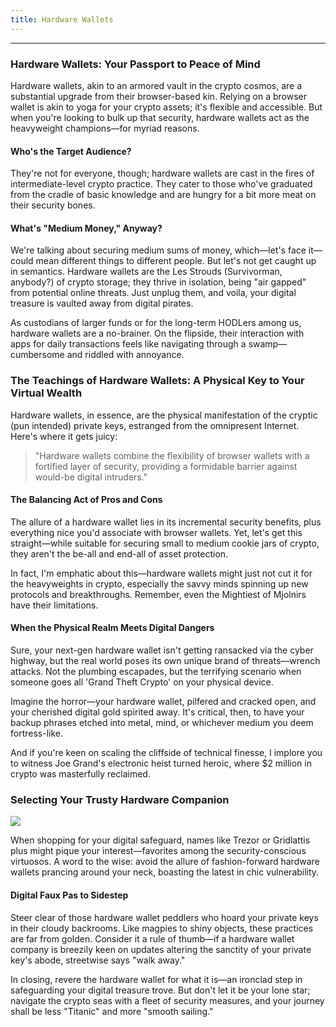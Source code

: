 ```yaml
---
title: Hardware Wallets
---
```


---

### Hardware Wallets: Your Passport to Peace of Mind

Hardware wallets, akin to an armored vault in the crypto cosmos, are a substantial upgrade from their browser-based kin. Relying on a browser wallet is akin to yoga for your crypto assets; it's flexible and accessible. But when you're looking to bulk up that security, hardware wallets act as the heavyweight champions—for myriad reasons.

#### Who's the Target Audience?

They're not for everyone, though; hardware wallets are cast in the fires of intermediate-level crypto practice. They cater to those who've graduated from the cradle of basic knowledge and are hungry for a bit more meat on their security bones.

#### What's "Medium Money," Anyway?

We're talking about securing medium sums of money, which—let's face it—could mean different things to different people. But let's not get caught up in semantics. Hardware wallets are the Les Strouds (Survivorman, anybody?) of crypto storage; they thrive in isolation, being "air gapped" from potential online threats. Just unplug them, and voila, your digital treasure is vaulted away from digital pirates.

As custodians of larger funds or for the long-term HODLers among us, hardware wallets are a no-brainer. On the flipside, their interaction with apps for daily transactions feels like navigating through a swamp—cumbersome and riddled with annoyance.

### The Teachings of Hardware Wallets: A Physical Key to Your Virtual Wealth

Hardware wallets, in essence, are the physical manifestation of the cryptic (pun intended) private keys, estranged from the omnipresent Internet. Here's where it gets juicy:

> "Hardware wallets combine the flexibility of browser wallets with a fortified layer of security, providing a formidable barrier against would-be digital intruders."

#### The Balancing Act of Pros and Cons

The allure of a hardware wallet lies in its incremental security benefits, plus everything nice you'd associate with browser wallets. Yet, let's get this straight—while suitable for securing small to medium cookie jars of crypto, they aren't the be-all and end-all of asset protection.

In fact, I'm emphatic about this—hardware wallets might just not cut it for the heavyweights in crypto, especially the savvy minds spinning up new protocols and breakthroughs. Remember, even the Mightiest of Mjolnirs have their limitations.

#### When the Physical Realm Meets Digital Dangers

Sure, your next-gen hardware wallet isn't getting ransacked via the cyber highway, but the real world poses its own unique brand of threats—wrench attacks. Not the plumbing escapades, but the terrifying scenario when someone goes all 'Grand Theft Crypto' on your physical device.

Imagine the horror—your hardware wallet, pilfered and cracked open, and your cherished digital gold spirited away. It's critical, then, to have your backup phrases etched into metal, mind, or whichever medium you deem fortress-like.

And if you're keen on scaling the cliffside of technical finesse, I implore you to witness Joe Grand's electronic heist turned heroic, where $2 million in crypto was masterfully reclaimed.

### Selecting Your Trusty Hardware Companion

![](https://cdn.videotap.com/618/screenshots/dMEro0PSOoBDnSHqbPmY-150.7.png)

When shopping for your digital safeguard, names like Trezor or Gridlattis plus might pique your interest—favorites among the security-conscious virtuosos. A word to the wise: avoid the allure of fashion-forward hardware wallets prancing around your neck, boasting the latest in chic vulnerability.

#### Digital Faux Pas to Sidestep

Steer clear of those hardware wallet peddlers who hoard your private keys in their cloudy backrooms. Like magpies to shiny objects, these practices are far from golden. Consider it a rule of thumb—if a hardware wallet company is breezily keen on updates altering the sanctity of your private key's abode, streetwise says "walk away."

In closing, revere the hardware wallet for what it is—an ironclad step in safeguarding your digital treasure trove. But don't let it be your lone star; navigate the crypto seas with a fleet of security measures, and your journey shall be less "Titanic" and more "smooth sailing."
